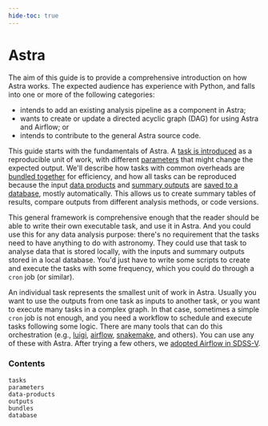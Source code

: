 ```yaml
---
hide-toc: true
---
```


# Astra

The aim of this guide is to provide a comprehensive introduction on how Astra works.
The expected audience has experience with Python, and falls into one or more of the following categories:
- intends to add an existing analysis pipeline as a component in Astra;
- wants to create or update a directed acyclic graph (DAG) for using Astra and Airflow; or
- intends to contribute to the general Astra source code.

This guide starts with the fundamentals of Astra.
A [task is introduced](tasks) as a reproducible unit of work, with different [parameters](parameters) that might change the expected output. We'll describe how tasks with common overheads are [bundled together](bundles) for efficiency, and how all tasks can be reproduced because the input [data products](data-products) and [summary outputs](outputs) are [saved to a database](database), mostly automatically. This allows us to create summary tables of results, compare outputs from different analysis methods, or code versions.

This general framework is comprehensive enough that the reader should be able to write their own executable task, and use it in Astra. And you could use this for any data analysis purpose: there's no requirement that the tasks need to have anything to do with astronomy. They could use that task to analyse data that is stored locally, with the inputs and summary outputs stored in a local database. You'd just have to write some scripts to create and execute the tasks with some frequency, which you could do through a `cron` job (or similar).

An individual task represents the smallest unit of work in Astra. Usually you want to use the outputs from one task as inputs to another task, or you want to execute many tasks in a complex graph. In that case, sometimes a simple `cron` job is not enough, and you need a workflow to schedule and execute tasks following some logic. There are many tools that can do this orchestration (e.g., [luigi](#), [airflow](#), [snakemake](#), and others). You can use any of these with Astra. After trying a few others, we [adopted Airflow in SDSS-V](airflow-index).


### Contents

```{toctree}
tasks
parameters
data-products
outputs
bundles
database
```
